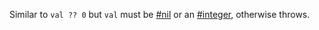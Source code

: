 Similar to `val ?? 0` but `val` must be [#nil](#function-isnil) or an [#integer](#function-isint), otherwise throws.

